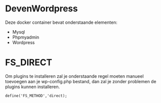 # DevenWordpress
Deze docker container bevat onderstaande elementen:
 - Mysql
 - Phpmyadmin
 - Wordpress

# FS_DIRECT
Om plugins te installeren zal je onderstaande regel moeten manueel toevoegen aan je wp-config.php bestand, dan zal je zonder problemen de plugins kunnen installeren.

`define('FS_METHOD','direct);`